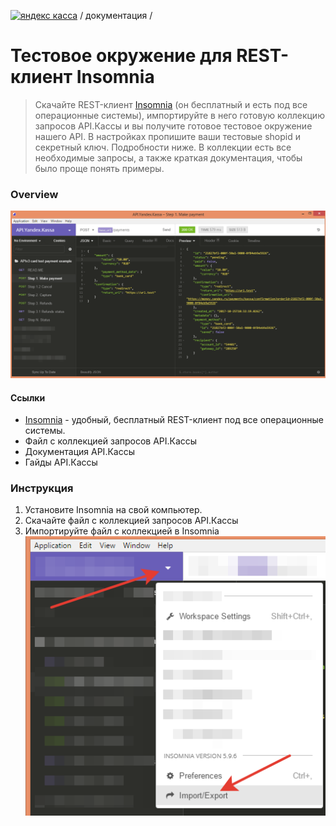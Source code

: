 [![яндекс касса](/i/yakassalogo.png "Яндекс Касса")](https://kassa.yandex.ru) / документация /

Тестовое окружение для REST-клиент Insomnia
===========================================

> Скачайте REST-клиент [Insomnia](https://insomnia.rest/) (он бесплатный и есть под все операционные системы), импортируйте в него готовую коллекцию запросов API.Кассы и вы получите готовое тестовое окружение нашего API. В настройках пропишите ваши тестовые shopid и секретный ключ. Подробности ниже. В коллекции есть все необходимые запросы, а также краткая документация, чтобы было проще понять примеры.

### Overview

![пример тестового окружения для тестирования API.Яндекс.Кассы в REST клиенте Insomnia](/checkout-api/sample/rest/insomnia/api.yandex.checkout.insomnia-sample.png "пример тестового окружения для тестирования API.Яндекс.Кассы в REST клиенте Insomnia")

#### Ссылки
* [Insomnia](https://insomnia.rest/) - удобный, бесплатный REST-клиент под все операционные системы.
* Файл с коллекцией запросов API.Кассы
* Документация API.Кассы
* Гайды API.Кассы

### Инструкция

1. Установите Insomnia на свой компьютер. 
2. Скачайте файл с коллекцией запросов API.Кассы
3. Импортируйте файл с коллекцией в Insomnia  
![Insomnia import step1](/checkout-api/sample/rest/insomnia/insomnia-import-step1.png "Insomnia import step1")
